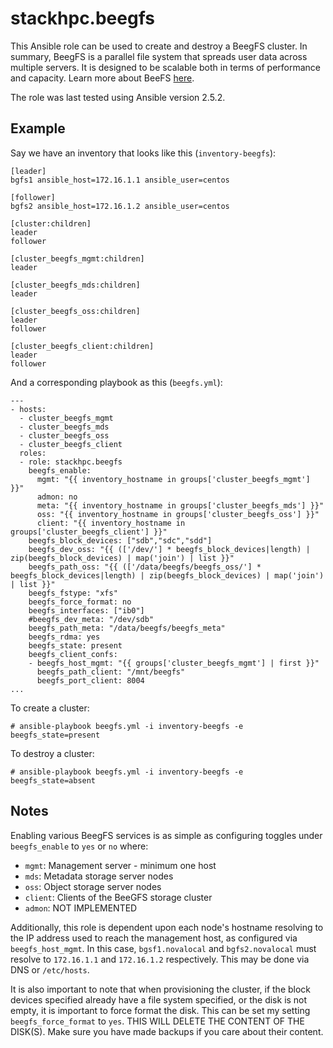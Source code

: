 # stackhpc.beegfs

This Ansible role can be used to create and destroy a BeegFS cluster. In
summary, BeegFS is a parallel file system that spreads user data across
multiple servers. It is designed to be scalable both in terms of
performance and capacity. Learn more about BeeFS [here](www.beegfs.io).

The role was last tested using Ansible version 2.5.2.

## Example

Say we have an inventory that looks like this (`inventory-beegfs`):

    [leader]
    bgfs1 ansible_host=172.16.1.1 ansible_user=centos

    [follower]
    bgfs2 ansible_host=172.16.1.2 ansible_user=centos

    [cluster:children]
    leader
    follower

    [cluster_beegfs_mgmt:children]
    leader

    [cluster_beegfs_mds:children]
    leader

    [cluster_beegfs_oss:children]
    leader
    follower

    [cluster_beegfs_client:children]
    leader
    follower

And a corresponding playbook as this (`beegfs.yml`):

    ---
    - hosts:
      - cluster_beegfs_mgmt
      - cluster_beegfs_mds
      - cluster_beegfs_oss
      - cluster_beegfs_client 
      roles:
      - role: stackhpc.beegfs
        beegfs_enable:
          mgmt: "{{ inventory_hostname in groups['cluster_beegfs_mgmt'] }}"
          admon: no
          meta: "{{ inventory_hostname in groups['cluster_beegfs_mds'] }}"
          oss: "{{ inventory_hostname in groups['cluster_beegfs_oss'] }}"
          client: "{{ inventory_hostname in groups['cluster_beegfs_client'] }}"
        beegfs_block_devices: ["sdb","sdc","sdd"]
        beegfs_dev_oss: "{{ (['/dev/'] * beegfs_block_devices|length) | zip(beegfs_block_devices) | map('join') | list }}"
        beegfs_path_oss: "{{ (['/data/beegfs/beegfs_oss/'] * beegfs_block_devices|length) | zip(beegfs_block_devices) | map('join') | list }}"
        beegfs_fstype: "xfs"
        beegfs_force_format: no
        beegfs_interfaces: ["ib0"]
        #beegfs_dev_meta: "/dev/sdb"
        beegfs_path_meta: "/data/beegfs/beegfs_meta"
        beegfs_rdma: yes
        beegfs_state: present
        beegfs_client_confs:
        - beegfs_host_mgmt: "{{ groups['cluster_beegfs_mgmt'] | first }}"
          beegfs_path_client: "/mnt/beegfs"
          beegfs_port_client: 8004
    ...

To create a cluster:

    # ansible-playbook beegfs.yml -i inventory-beegfs -e beegfs_state=present

To destroy a cluster:

    # ansible-playbook beegfs.yml -i inventory-beegfs -e beegfs_state=absent

## Notes

Enabling various BeegFS services is as simple as configuring toggles
under `beegfs_enable` to `yes` or `no` where:

- `mgmt`: Management server - minimum one host
- `mds`: Metadata storage server nodes
- `oss`: Object storage server nodes
- `client`: Clients of the BeeGFS storage cluster
- `admon`: NOT IMPLEMENTED

Additionally, this role is dependent upon each node's hostname
resolving to the IP address used to reach the management host, as
configured via `beegfs_host_mgmt`. In this case, `bgsf1.novalocal` and
`bgfs2.novalocal` must resolve to `172.16.1.1` and `172.16.1.2`
respectively. This may be done via DNS or `/etc/hosts`.

It is also important to note that when provisioning the cluster, if the
block devices specified already have a file system specified, or the
disk is not empty, it is important to force format the disk. This can be
set my setting `beegfs_force_format` to `yes`. THIS WILL DELETE THE
CONTENT OF THE DISK(S). Make sure you have made backups if you care
about their content.
